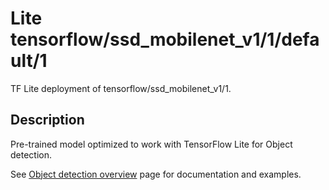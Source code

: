 # Lite tensorflow/ssd_mobilenet_v1/1/default/1
TF Lite deployment of tensorflow/ssd_mobilenet_v1/1.

<!-- parent-model: tensorflow/ssd_mobilenet_v1/1 -->

## Description
Pre-trained model optimized to work with TensorFlow Lite for Object detection.


See [Object detection overview](https://www.tensorflow.org/lite/models/object_detection/overview)
page for documentation and examples.
